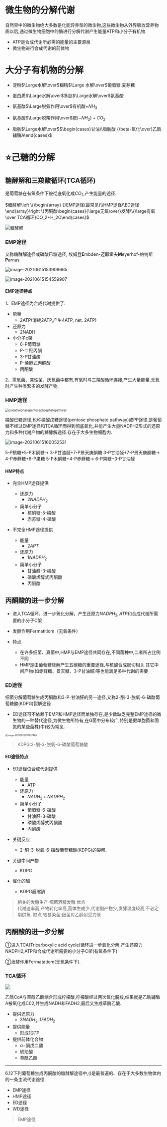 # 微生物的分解代谢

自然界中的微生物绝大多数是化能异养型的微生物,这些微生物从外界吸收营养物质以后,通过微生物细胞中的酶进行分解代谢产生能量ATP和小分子有机物.

+   ATP是合成代谢所必需的能量的主要源泉
+   微生物进行合成代谢的前体物

# 大分子有机物的分解

+   淀粉$\Large水解\over$糊精$\Large 水解\over$葡萄糖,麦芽糖
+   蛋白质$\Large水解\over$多肽$\Large水解\over$氨基酸
+   氨基酸$\Large脱氨作用\over$有机酸$+NH_3$
+   氨基酸$\Large脱羧作用\over$胺$(-NH_2)+CO_2$

+   脂肪$\Large水解\over$$\begin{cases}甘油\\脂肪酸 {\beta-氧化\over}乙酰辅酶A\end{cases}$

# :star:己糖的分解

## 糖酵解和三羧酸循环(TCA循环)

是葡萄糖在有氧条件下被彻底氧化成$CO_2$,产生能量的途径.

$糖酵解\left \{\begin{array} {}EMP途径(最常见)\\HMP途径\\ED途径\end{array}\right \}丙酮酸\begin{cases}{\large无氧\over}发酵\\{\large有氧\over TCA循环}CO_2+H_2O\end{cases}$

![糖酵解](image/F1.large.jpg)

### EMP途径

又称糖酵解途径或磷酸已糖途径,  埃姆登**E**mbden-迈耶霍夫**M**eyerhof-帕纳斯**P**arnas

![image-20210615153909665](image/image-20210615153909665.png)

![image-20210615154559907](image/image-20210615154559907.png)

#### EMP途径特点

1、EMP途径为合成代谢提供了:

+   能量	
    +   2ATP(消耗2ATP,产生4ATP, net. 2ATP)
+   还原力
    +   2NADH
+   小分子c架
    +   6-P葡萄糖
    +   P-二羟丙酮
    +   3-P甘油酸
    +   P-烯醇式丙酮酸
    +   丙酮酸

2、需氧菌、兼性菌、厌氧菌中都有,有氧时与三羧酸循环连接,产生大量能量,无氧时产生种类繁多的发酵产物.

### HMP途径

<img src="image/oxidativephasepentosephosphatepathway.jpg" alt="oxidativephasepentosephosphatepathway" style="zoom:67%;" />

磷酸已糖途径,也称磷酸戊糖途径(pentose phosphate pathway)或PP途径,是葡萄糖不经过EMP途径和TCA循环而得到彻底氧化,并能产生大量NADPH2形式的还原力和多种代谢产物的糖酵解途径.存在于大多生物细胞内.

![image-20210615160052531](image/image-20210615160052531.png)



5-P核糖+5-P木酮糖→ 3-P甘油醛+7-P景天庚酮糖
3-P甘油醛+7-P景天庚酮糖→ 4-P赤藓糖+6-P果糖
5-P木酮糖+4-P赤藓糖→ 6-P果糖+3-P甘油醛

#### HMP特点

+   完全HMP途径提供
    +   还原力
        +   $2NADPH_2$
    +   简单小分子
        +   核酮糖-5-磷酸
        +   赤苏糖-4-磷酸

+   不完全HMP途径提供
    +   能量
        +   $2APT$
    +   还原力
        +   $1NADPH_2$
    +   简单小分子
        +   甘油醛-3-磷酸
        +   磷酸烯醇式丙酮酸
        +   丙酮酸

## 丙酮酸的进一步分解
+ 进入TCA循环，进一步氧化分解，产生还原力$NADPH_2,ATP$和合成代谢所需要的小分子C架

+ 发酵作用Fermatitiom（无氧条件）

+   特点
    +   在许多细菌、真菌中,HMP与EMP途径共同存在,不同菌种中,二者所占比例不同
    +   HMP是由葡萄糖降解产生五碳糖的重要途径,与核酸合成密切相关.其它中间产物(如赤藓糖、景天糖、3-P甘油醛)等也能满足多种代谢的需要

### ED途径

细菌分解葡萄糖生成丙酮酸和3-P-甘油醛的另一途径,又称2-酮-3-脱氧-6-磷酸葡萄糖酸(KDPG)裂解途径

+   ED途径可不依赖于EMP和HMP途径而单独存在,是少数缺乏完整EMP途径的微生物的一种替代途径,为微生物所特有,在G菌中分布较广,特别是假单胞菌和固氮的某些菌株(中)较为常见.

<img src="image/image-20210620201937448.png" alt="image-20210620201937448" style="zoom:50%;" />

>   KDPG:2-酮-3-脱氧-6-磷酸葡萄糖酸

#### ED途径特点

+   ED途径位合成代谢提供
    +   能量
        +   ATP
    +   还原力
        +   $NADH_2+NADPH_2$
    +   简单小分子
        +   葡萄糖-6-磷酸
        +   甘油醛-3-磷酸
        +   磷酸烯醇式丙酮酸
        +   丙酮酸



+   关键反应
    +   2-酮-3-脱氧-6-磷酸葡萄糖酸(KDPG)的裂解.
+   关键中间产物
    +   KDPG
+   催化的酶
    +   KDPG醛缩酶

>   相关的发酵生产
>   细菌酒精发酵
>   	优点	
>   		代谢速率高,产物转化率高,菌体生成少,代谢副产物少,发酵温度较高,不必定期供氧.
>   	缺点
>   		较易染菌;细菌对乙醇耐受力低

## 丙酮酸的进一步分解

①进入TCA(Tricarboxylic acid cycle)循环进一步氧化分解,产生还原力NADPH2,ATP和合成代谢所需要的小分子C架(有氧条件下)

②发酵作用Fermatatiom(无氧条件下).

### TCA循环

![](image\1200px-Citric_acid_cycle_with_aconitate_2.svg.png)

乙酰CoA与草酰乙酸缩合形成柠檬酸,柠檬酸经过两次氧化脱羧,结果就是乙酰辅酶A被氧化成C02,并生成NADH和FADH2,最后又生成草酰乙酸.

+   提供还原力
    +   $3NADH_2,1FADH_2$
+   提供能量
    +   形成$1GTP$
+   提供前体化合物
    +   $\alpha-$酮戊二酸
    +   琥珀酸
    +   草酰乙酸

---

6.12下列葡萄糖生成丙酮酸的糖酵解途径中,()是最普遍的、存在于大多数生物体内的一条主流代谢途径.

+   EMP途径
+   HMP途径
+   ED途径
+   WD途径

>   EMP途径

